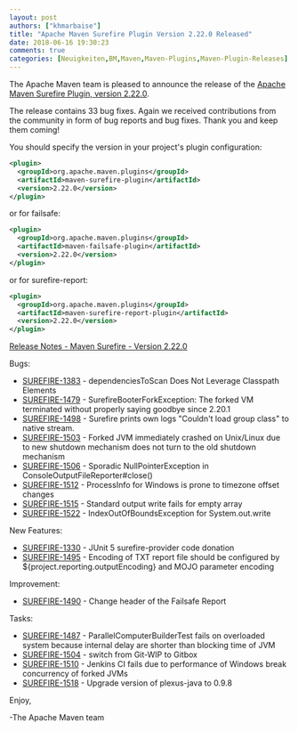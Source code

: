 ```yaml
---
layout: post
authors: ["khmarbaise"]
title: "Apache Maven Surefire Plugin Version 2.22.0 Released"
date: 2018-06-16 19:30:23
comments: true
categories: [Neuigkeiten,BM,Maven,Maven-Plugins,Maven-Plugin-Releases]
---
```

The Apache Maven team is pleased to announce the release of the 
[Apache Maven Surefire Plugin, version 2.22.0](https://maven.apache.org/plugins/maven-surefire-plugin/).


The release contains 33 bug fixes.
Again we received contributions from the community in form of bug reports
and bug fixes.
Thank you and keep them coming!

You should specify the version in your project's plugin configuration:

``` xml
<plugin>
  <groupId>org.apache.maven.plugins</groupId>
  <artifactId>maven-surefire-plugin</artifactId>
  <version>2.22.0</version>
</plugin>
```

or for failsafe:

``` xml
<plugin>
  <groupId>org.apache.maven.plugins</groupId>
  <artifactId>maven-failsafe-plugin</artifactId>
  <version>2.22.0</version>
</plugin>
```

or for surefire-report:

``` xml
<plugin>
  <groupId>org.apache.maven.plugins</groupId>
  <artifactId>maven-surefire-report-plugin</artifactId>
  <version>2.22.0</version>
</plugin>
```


<!-- more -->

[Release Notes - Maven Surefire - Version 2.22.0](https://issues.apache.org/jira/secure/ReleaseNote.jspa?projectId=12317927&version=12343247)

Bugs:
 
 * [SUREFIRE-1383](https://issues.apache.org/jira/browse/SUREFIRE-1383) - dependenciesToScan Does Not Leverage Classpath Elements
 * [SUREFIRE-1479](https://issues.apache.org/jira/browse/SUREFIRE-1479) - SurefireBooterForkException: The forked VM terminated without properly saying goodbye since 2.20.1
 * [SUREFIRE-1498](https://issues.apache.org/jira/browse/SUREFIRE-1498) - Surefire prints own logs "Couldn't load group class" to native stream.
 * [SUREFIRE-1503](https://issues.apache.org/jira/browse/SUREFIRE-1503) - Forked JVM immediately crashed on Unix/Linux due to new shutdown mechanism does not turn to the old shutdown mechanism
 * [SUREFIRE-1506](https://issues.apache.org/jira/browse/SUREFIRE-1506) - Sporadic NullPointerException in ConsoleOutputFileReporter#close()
 * [SUREFIRE-1512](https://issues.apache.org/jira/browse/SUREFIRE-1512) - ProcessInfo for Windows is prone to timezone offset changes
 * [SUREFIRE-1515](https://issues.apache.org/jira/browse/SUREFIRE-1515) - Standard output write fails for empty array
 * [SUREFIRE-1522](https://issues.apache.org/jira/browse/SUREFIRE-1522) - IndexOutOfBoundsException for System.out.write

New Features:

 * [SUREFIRE-1330](https://issues.apache.org/jira/browse/SUREFIRE-1330) - JUnit 5 surefire-provider code donation
 * [SUREFIRE-1495](https://issues.apache.org/jira/browse/SUREFIRE-1495) - Encoding of TXT report file should be configured by ${project.reporting.outputEncoding} and MOJO parameter encoding

Improvement:

 * [SUREFIRE-1490](https://issues.apache.org/jira/browse/SUREFIRE-1490) - Change header of the Failsafe Report

Tasks:

 * [SUREFIRE-1487](https://issues.apache.org/jira/browse/SUREFIRE-1487) - ParallelComputerBuilderTest fails on overloaded system because internal delay are shorter than blocking time of JVM
 * [SUREFIRE-1504](https://issues.apache.org/jira/browse/SUREFIRE-1504) - switch from Git-WIP to Gitbox
 * [SUREFIRE-1510](https://issues.apache.org/jira/browse/SUREFIRE-1510) - Jenkins CI fails due to performance of Windows break concurrency of forked JVMs
 * [SUREFIRE-1518](https://issues.apache.org/jira/browse/SUREFIRE-1518) - Upgrade version of plexus-java to 0.9.8



Enjoy,

-The Apache Maven team

